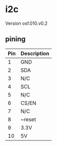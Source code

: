 # i2c
Version osf.010.v0.2
## pining
| Pin | Description |
| --- | ----------- |
| 1   | GND         |
| 2   | SDA         |
| 3   | N/C         |
| 4   | SCL         |
| 5   | N/C         |
| 6   | CS/EN       |
| 7   | N/C         |
| 8   | ~reset      |
| 9   | 3.3V        |
| 10  | 5V          | 